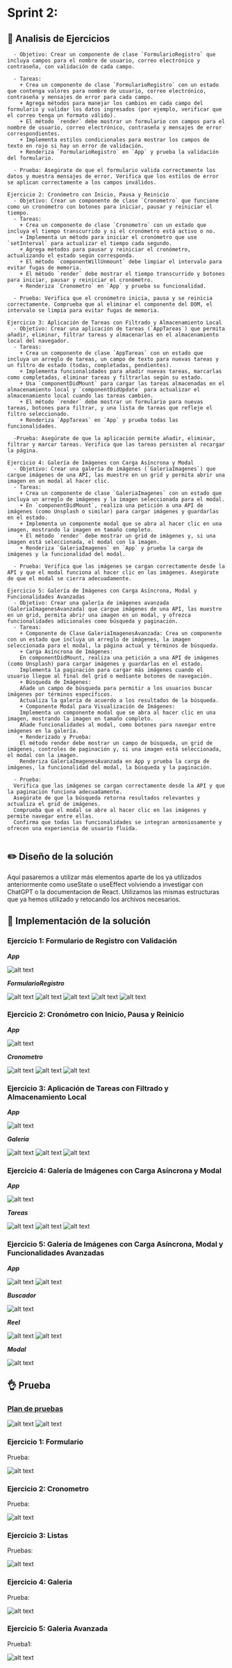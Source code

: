 # Sprint 2: 

## :microscope: Analisis de Ejercicios

```Ejercicio 1: Formulario de Registro con Validación
  - Objetivo: Crear un componente de clase `FormularioRegistro` que incluya campos para el nombre de usuario, correo electrónico y contraseña, con validación de cada campo. 

  - Tareas:
    + Crea un componente de clase `FormularioRegistro` con un estado que contenga valores para nombre de usuario, correo electrónico, contraseña y mensajes de error para cada campo.
    + Agrega métodos para manejar los cambios en cada campo del formulario y validar los datos ingresados (por ejemplo, verificar que el correo tenga un formato válido).
    + El método `render` debe mostrar un formulario con campos para el nombre de usuario, correo electrónico, contraseña y mensajes de error correspondientes.
    + Implementa estilos condicionales para mostrar los campos de texto en rojo si hay un error de validación.
    + Renderiza `FormularioRegistro` en `App` y prueba la validación del formulario.

  - Prueba: Asegúrate de que el formulario valida correctamente los datos y muestra mensajes de error. Verifica que los estilos de error se aplican correctamente a los campos inválidos.

Ejercicio 2: Cronómetro con Inicio, Pausa y Reinicio
  - Objetivo: Crear un componente de clase `Cronometro` que funcione como un cronómetro con botones para iniciar, pausar y reiniciar el tiempo. 
  - Tareas:
    + Crea un componente de clase `Cronometro` con un estado que incluya el tiempo transcurrido y si el cronómetro está activo o no.
    + Implementa un método para iniciar el cronómetro que use `setInterval` para actualizar el tiempo cada segundo.
    + Agrega métodos para pausar y reiniciar el cronómetro, actualizando el estado según corresponda.
    + El método `componentWillUnmount` debe limpiar el intervalo para evitar fugas de memoria.
    + El método `render` debe mostrar el tiempo transcurrido y botones para iniciar, pausar y reiniciar el cronómetro.
    + Renderiza `Cronometro` en `App` y prueba su funcionalidad.

  - Prueba: Verifica que el cronómetro inicia, pausa y se reinicia correctamente. Comprueba que al eliminar el componente del DOM, el intervalo se limpia para evitar fugas de memoria.

Ejercicio 3: Aplicación de Tareas con Filtrado y Almacenamiento Local
  - Objetivo: Crear una aplicación de tareas (`AppTareas`) que permita añadir, eliminar, filtrar tareas y almacenarlas en el almacenamiento local del navegador. 
  - Tareas:
    + Crea un componente de clase `AppTareas` con un estado que incluya un arreglo de tareas, un campo de texto para nuevas tareas y un filtro de estado (todas, completadas, pendientes).
    + Implementa funcionalidades para añadir nuevas tareas, marcarlas como completadas, eliminar tareas y filtrarlas según su estado.
    + Usa `componentDidMount` para cargar las tareas almacenadas en el almacenamiento local y `componentDidUpdate` para actualizar el almacenamiento local cuando las tareas cambien.
    + El método `render` debe mostrar un formulario para nuevas tareas, botones para filtrar, y una lista de tareas que refleje el filtro seleccionado.
    + Renderiza `AppTareas` en `App` y prueba todas las funcionalidades.

  -Prueba: Asegúrate de que la aplicación permite añadir, eliminar, filtrar y marcar tareas. Verifica que las tareas persisten al recargar la página.

Ejercicio 4: Galería de Imágenes con Carga Asíncrona y Modal
  - Objetivo: Crear una galería de imágenes (`GaleriaImagenes`) que cargue imágenes de una API, las muestre en un grid y permita abrir una imagen en un modal al hacer clic. 
  - Tareas:
    + Crea un componente de clase `GaleriaImagenes` con un estado que incluya un arreglo de imágenes y la imagen seleccionada para el modal.
    + En `componentDidMount`, realiza una petición a una API de imágenes (como Unsplash o similar) para cargar imágenes y guardarlas en el estado.
    + Implementa un componente modal que se abra al hacer clic en una imagen, mostrando la imagen en tamaño completo.
    + El método `render` debe mostrar un grid de imágenes y, si una imagen está seleccionada, el modal con la imagen.
    + Renderiza `GaleriaImagenes` en `App` y prueba la carga de imágenes y la funcionalidad del modal.

  - Prueba: Verifica que las imágenes se cargan correctamente desde la API y que el modal funciona al hacer clic en las imágenes. Asegúrate de que el modal se cierra adecuadamente.

Ejercicio 5: Galería de Imágenes con Carga Asíncrona, Modal y Funcionalidades Avanzadas
  - Objetivo: Crear una galería de imágenes avanzada (GaleriaImagenesAvanzada) que cargue imágenes de una API, las muestre en un grid, permita abrir una imagen en un modal, y ofrezca funcionalidades adicionales como búsqueda y paginación. 
  - Tareas:
    + Componente de Clase GaleriaImagenesAvanzada: Crea un componente con un estado que incluya un arreglo de imágenes, la imagen seleccionada para el modal, la página actual y términos de búsqueda.
    + Carga Asíncrona de Imágenes:
    En componentDidMount, realiza una petición a una API de imágenes (como Unsplash) para cargar imágenes y guardarlas en el estado.
    Implementa la paginación para cargar más imágenes cuando el usuario llegue al final del grid o mediante botones de navegación.
    + Búsqueda de Imágenes:
    Añade un campo de búsqueda para permitir a los usuarios buscar imágenes por términos específicos.
    Actualiza la galería de acuerdo a los resultados de la búsqueda.
    + Componente Modal para Visualización de Imágenes:
    Implementa un componente modal que se abra al hacer clic en una imagen, mostrando la imagen en tamaño completo.
    Añade funcionalidades al modal, como botones para navegar entre imágenes en la galería.
    + Renderizado y Prueba:
    El método render debe mostrar un campo de búsqueda, un grid de imágenes, controles de paginación y, si una imagen está seleccionada, el modal con la imagen.
    Renderiza GaleriaImagenesAvanzada en App y prueba la carga de imágenes, la funcionalidad del modal, la búsqueda y la paginación.

  - Prueba:
  Verifica que las imágenes se cargan correctamente desde la API y que la paginación funciona adecuadamente.
  Asegúrate de que la búsqueda retorna resultados relevantes y actualiza el grid de imágenes.
  Comprueba que el modal se abre al hacer clic en las imágenes y permite navegar entre ellas.
  Confirma que todas las funcionalidades se integran armoniosamente y ofrecen una experiencia de usuario fluida.


```

## :pencil2: Diseño de la solución

Aquí pasaremos a utilizar más elementos aparte de los ya utilizados anteriormente como useState o useEffect volviendo a investigar con ChatGPT o la documentacion de React. Utilizamos las mismas estructuras que ya hemos utilizado y retocando los archivos necesarios.

## :key: Implementación de la solución

### Ejercicio 1: Formulario de Registro con Validación

***App***

![alt text](/T2/SPRINT%202/Recursos/Ejercicio1/App1.png "Javascript App")

***FormularioRegistro***

![alt text](/T2/SPRINT%202/Recursos/Ejercicio1/FormularioRegistro1.1.png "Javascript Formulario")
![alt text](/T2/SPRINT%202/Recursos/Ejercicio1/FormularioRegistro1.2.png "Javascript Formulario")
![alt text](/T2/SPRINT%202/Recursos/Ejercicio1/FormularioRegistro1.3.png "Javascript Formulario")
![alt text](/T2/SPRINT%202/Recursos/Ejercicio1/FormularioRegistro1.4.png "Javascript Formulario")
![alt text](/T2/SPRINT%202/Recursos/Ejercicio1/FormularioRegistro1.5.png "Javascript Formulario")

### Ejercicio 2: Cronómetro con Inicio, Pausa y Reinicio

***App***

![alt text](/T2/SPRINT%202/Recursos/Ejercicio2/App2.png "Javascript App")

***Cronometro***

![alt text](/T2/SPRINT%202/Recursos/Ejercicio2/Cronometro2.1.png "Javascript Cronometro")
![alt text](/T2/SPRINT%202/Recursos/Ejercicio2/Cronometro2.2.png "Javascript Cronometro")
![alt text](/T2/SPRINT%202/Recursos/Ejercicio2/Cronometro2.3.png "Javascript Cronometro")

### Ejercicio 3: Aplicación de Tareas con Filtrado y Almacenamiento Local

***App***

![alt text](/T2/SPRINT%202/Recursos/Ejercicio3/App3.png "Javascript App")

***Galeria***

![alt text](/T2/SPRINT%202/Recursos/Ejercicio3/Tareas3.1.png "Javascript Tareas")
![alt text](/T2/SPRINT%202/Recursos/Ejercicio3/Tareas3.2.png "Javascript Tareas")
![alt text](/T2/SPRINT%202/Recursos/Ejercicio3/Tareas3.3.png "Javascript Tareas")

### Ejercicio 4: Galería de Imágenes con Carga Asíncrona y Modal

***App***

![alt text](/T2/SPRINT%202/Recursos/Ejercicio4/App4.png "Javascript App")

***Tareas***

![alt text](/T2/SPRINT%202/Recursos/Ejercicio4/Galeria4.1.png "Javascript Galeria")
![alt text](/T2/SPRINT%202/Recursos/Ejercicio4/Galeria4.2.png "Javascript Galeria")
![alt text](/T2/SPRINT%202/Recursos/Ejercicio4/Galeria4.3.png "Javascript Galeria")

### Ejercicio 5: Galería de Imágenes con Carga Asíncrona, Modal y Funcionalidades Avanzadas

***App***

![alt text](/T2/SPRINT%202/Recursos/Ejercicio5/App5.1.png "Javascript App")
![alt text](/T2/SPRINT%202/Recursos/Ejercicio5/App5.2.png "Javascript App")

***Buscador***

![alt text](/T2/SPRINT%202/Recursos/Ejercicio5/Buscador5.png "Javascript Buscado")

***Reel***

![alt text](/T2/SPRINT%202/Recursos/Ejercicio5/Reel5.1.png "Javascript Reel")
![alt text](/T2/SPRINT%202/Recursos/Ejercicio5/Reel5.2.png "Javascript Reel")

***Modal***

![alt text](/T2/SPRINT%202/Recursos/Ejercicio5/Modal5.png "Javascript Modal")

## :ok_hand: Prueba

### [Plan de pruebas](https://github.com/FernandoTiradosG/DAWEC/blob/main/T2/SPRINT%202/Recursos/Test_Plan_Script7.xlsx)

![alt text](/T2/SPRINT%202/Recursos/TestPlan1.png "PruebaTest1")
![alt text](/T2/SPRINT%202/Recursos/TestPlan2.png "PruebaTest2")

### Ejercicio 1: Formulario

Prueba:

![alt text](/T2/SPRINT%202/Recursos/Ejercicio1/Formulario.gif "Prueba Formulario")

### Ejercicio 2: Cronometro

Prueba:

![alt text](/T2/SPRINT%202/Recursos/Ejercicio2/Cronometro.gif "Prueba Cronometro")

### Ejercicio 3: Listas

Pruebas:

![alt text](/T2/SPRINT%202/Recursos/Ejercicio3/Tareas.gif "Prueba Tareas")

### Ejercicio 4: Galeria

Prueba:

![alt text](/T2/SPRINT%202/Recursos/Ejercicio4/Galeria.gif "Prueba Galeria")

### Ejercicio 5: Galeria Avanzada

Prueba1:

![alt text](/T2/SPRINT%202/Recursos/Ejercicio5/GaleriaAvanzada.gif "Prueba Galeria Avanzada")
